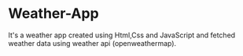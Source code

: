 # Weather-App
It's a weather app created using Html,Css and JavaScript and fetched weather data using weather api (openweathermap).
